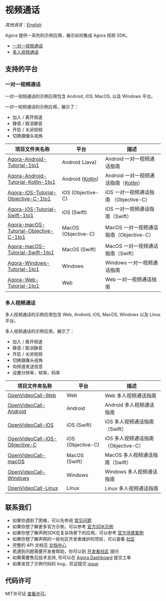 # 视频通话

_其他语言：[English](README.md)_

Agora 提供一系列的示例应用，展示如何集成 Agora 视频 SDK。

- [一对一视频通话](#1-to-1-video-calls)
- [多人视频通话](#group-video-calls)

## 支持的平台

### 一对一视频通话

一对一视频通话的示例应用包含 Android, iOS, MacOS, 以及 Windows 平台。

一对一视频通话的示例应用，展示了：

- 加入 / 离开频道
- 静音 / 取消静音
- 开启 / 关闭视频
- 切换摄像头视角


项目文件夹名称|平台|描述
---|---|---
[Agora-Android-Tutorial-1to1](./One-to-One-Video/Agora-Android-Tutorial-1to1)|Android (Java)|Android 一对一视频通话指南
[Agora-Android-Tutorial-Kotlin-1to1](./One-to-One-Video/Agora-Android-Tutorial-Kotlin-1to1)|Android ([Kotlin](https://developer.android.com/kotlin/))|Android 一对一视频通话指南（[Kotlin](https://developer.android.com/kotlin/)）
[Agora-iOS-Tutorial-Objective-C-1to1](./One-to-One-Video/Agora-iOS-Tutorial-Objective-C-1to1)|iOS (Objective-C)|iOS 一对一视频通话指南 （Objective-C）
[Agora-iOS-Tutorial-Swift-1to1](./One-to-One-Video/Agora-iOS-Tutorial-Swift-1to1)|iOS (Swift)|iOS 一对一视频通话指南（Swift）
[Agora-macOS-Tutorial-Objective-C-1to1](./One-to-One-Video/Agora-macOS-Tutorial-Objective-C-1to1)|MacOS (Objective-C) <img width=30/>|MacOS 一对一视频通话指南（Objective-C）
[Agora-macOS-Tutorial-Swift-1to1](./One-to-One-Video/Agora-macOS-Tutorial-Swift-1to1)|MacOS (Swift)|MacOS 一对一视频通话指南（Swift）
[Agora-Windows-Tutorial-1to1](./One-to-One-Video/Agora-Windows-Tutorial-1to1)|Windows|Windows 一对一视频通话指南
[Agora-Web-Tutorial-1to1](./One-to-One-Video/Agora-Web-Tutorial-1to1)|Web|Web 一对一视频通话指南

### 多人视频通话

多人视频通话的示例应用包含 Web, Android, iOS, MacOS, Windows 以及 Linux 平台。


多人视频通话的示例应用，展示了：

- 加入 / 离开频道
- 静音 / 取消静音
- 开启 / 关闭视频
- 切换摄像头视角
- 向频道发送信息
- 设置分辨率，帧率，码率

项目文件夹名称|平台|描述
---|---|---
[OpenVideoCall-Web](./Group-Video/OpenVideoCall-Web)|Web|Web 多人视频通话指南
[OpenVideoCall-Android](./Group-Video/OpenVideoCall-Android)|Android|Android 多人视频通话指南
[OpenVideoCall-iOS](./Group-Video/OpenVideoCall-iOS)|iOS (Swift)|iOS 多人视频通话指南（Swift）
[OpenVideoCall-iOS-Objective-C](./Group-Video/OpenVideoCall-iOS-Objective-C)|iOS (Objective-C)|iOS 多人视频通话指南（Objective-C）
[OpenVideoCall-macOS](./Group-Video/OpenVideoCall-macOS)|MacOS (Swift)|MacOS 多人视频通话指南（Swift）
[OpenVideoCall-Windows](./Group-Video/OpenVideoCall-Windows)|Windows|Windows 多人视频通话指南
[OpenVideoCall-Linux](./Group-Video/OpenVideoCall-Linux)|Linux|Linux 多人视频通话指南

## 联系我们

- 如果你遇到了困难，可以先参阅 [常见问题](https://docs.agora.io/cn/faq)
- 如果你想了解更多官方示例，可以参考 [官方SDK示例](https://github.com/AgoraIO)
- 如果你想了解声网SDK在复杂场景下的应用，可以参考 [官方场景案例](https://github.com/AgoraIO-usecase)
- 如果你想了解声网的一些社区开发者维护的项目，可以查看 [社区](https://github.com/AgoraIO-Community)
- 完整的 API 文档见 [文档中心](https://docs.agora.io/cn/)
- 若遇到问题需要开发者帮助，你可以到 [开发者社区](https://rtcdeveloper.com/) 提问
- 如果需要售后技术支持, 你可以在 [Agora Dashboard](https://dashboard.agora.io) 提交工单
- 如果发现了示例代码的 bug，欢迎提交 [issue](https://github.com/AgoraIO/Basic-Video-Call/issues)


## 代码许可

MIT许可证 [查看许可](LICENSE.md)。
